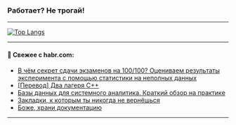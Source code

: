 ### Работает? Не трогай!

---
<!--
#### 🛠️ Technical stack:

![Java](https://img.shields.io/badge/Java-informational?logo=Oracle&style=flat&logoColor=white&color=FF4500)
![Kotlin](https://img.shields.io/badge/Kotlin-informational?logo=Kotlin&style=flat&logoColor=white&color=774D97)
![TS](https://img.shields.io/badge/TypeScript-informational?logo=typeScript&style=flat&logoColor=black&color=017acc)
![Python](https://img.shields.io/badge/Python-informational?logo=Python&style=flat&logoColor=black&color=ffdd54) <br>
![Spring](https://img.shields.io/badge/Spring-informational?logo=Spring&style=flat&logoColor=white&color=6DB33F) 
![SpringBoot](https://img.shields.io/badge/SpringBoot-informational?logo=SpringBoot&style=flat&logoColor=white&color=6DB33F)
![Nest](https://img.shields.io/badge/NestJS-informational?logo=NestJS&style=flat&logoColor=white&color=E0234E) 
![NodeJS](https://img.shields.io/badge/NodeJS-informational?logo=node.js&style=flat&logoColor=white&color=70A760)<br>
![PostgreSQL](https://img.shields.io/badge/PostgreSQL-informational?logo=PostgreSQL&style=flat&logoColor=white&color=DAA520)
![MongoDB](https://img.shields.io/badge/MongoDB-informational?logo=MongoDB&style=flat&logoColor=white&color=870000)
![Apache](https://img.shields.io/badge/Apache-informational?logo=apache&style=flat&logoColor=white&color=f74e28)

___ 
-->

<!--- #### 🛠️ : --->

[![Top Langs](https://github-readme-stats-82jvfl3w3-advtsettinggmailcoms-projects.vercel.app/api/top-langs/?username=zloylis&langs_count=10&hide_title=true&title_color=e6edf3&size_weight=0.5&count_weight=0.5&layout=compact&hide_progress=true&hide_border=true&theme=dracula)](https://github.com/zloylis)

<!---


####  :octocat:&nbsp;&nbsp; Статистика:

![GitHub stats](https://github-readme-stats-u2qms2cxw-advtsettinggmailcoms-projects.vercel.app/api?username=zloylis&show_icons=true&hide_border=true&theme=dracula&title_color=e6edf3&include_all_commits=true&count_private=true&hide_rank=false&hide_title=true&rank_icon=github)
-->
---

#### 💬 Свежее с habr.com:

<!-- BLOG-POST-LIST:START -->
- [В чём секрет сдачи экзаменов на 100/100? Оцениваем результаты эксперимента с помощью статистики на неполных данных](https://habr.com/ru/companies/yandex_praktikum/articles/862796/?utm_source=habrahabr&utm_medium=rss&utm_campaign=862796)
- [[Перевод] Два лагеря C++](https://habr.com/ru/articles/862688/?utm_source=habrahabr&utm_medium=rss&utm_campaign=862688)
- [Базы данных для системного аналитика. Краткий обзор на практике](https://habr.com/ru/articles/863958/?utm_source=habrahabr&utm_medium=rss&utm_campaign=863958)
- [Закладки, к которым ты никогда не вернёшься](https://habr.com/ru/articles/863970/?utm_source=habrahabr&utm_medium=rss&utm_campaign=863970)
- [Боже, храни документацию](https://habr.com/ru/articles/863974/?utm_source=habrahabr&utm_medium=rss&utm_campaign=863974)
<!-- BLOG-POST-LIST:END -->

---
